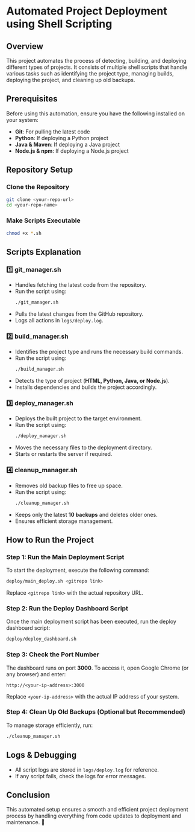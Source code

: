 # Automated Project Deployment using Shell Scripting

## Overview
This project automates the process of detecting, building, and deploying different types of projects. It consists of multiple shell scripts that handle various tasks such as identifying the project type, managing builds, deploying the project, and cleaning up old backups.

## Prerequisites
Before using this automation, ensure you have the following installed on your system:

- **Git**: For pulling the latest code
- **Python**: If deploying a Python project
- **Java & Maven**: If deploying a Java project
- **Node.js & npm**: If deploying a Node.js project

## Repository Setup
### Clone the Repository
```bash
git clone <your-repo-url>
cd <your-repo-name>
```
### Make Scripts Executable
```bash
chmod +x *.sh
```

## Scripts Explanation

### 1️⃣ git_manager.sh
- Handles fetching the latest code from the repository.
- Run the script using:
  ```bash
  ./git_manager.sh 
  ```
- Pulls the latest changes from the GitHub repository.
- Logs all actions in `logs/deploy.log`.

### 2️⃣ build_manager.sh
- Identifies the project type and runs the necessary build commands.
- Run the script using:
  ```bash
  ./build_manager.sh
  ```
- Detects the type of project (**HTML, Python, Java, or Node.js**).
- Installs dependencies and builds the project accordingly.

### 3️⃣ deploy_manager.sh
- Deploys the built project to the target environment.
- Run the script using:
  ```bash
  ./deploy_manager.sh
  ```
- Moves the necessary files to the deployment directory.
- Starts or restarts the server if required.

### 4️⃣ cleanup_manager.sh
- Removes old backup files to free up space.
- Run the script using:
  ```bash
  ./cleanup_manager.sh
  ```
- Keeps only the latest **10 backups** and deletes older ones.
- Ensures efficient storage management.

## How to Run the Project

### Step 1: Run the Main Deployment Script
To start the deployment, execute the following command:
```bash
deploy/main_deploy.sh <gitrepo link>
```
Replace `<gitrepo link>` with the actual repository URL.

### Step 2: Run the Deploy Dashboard Script
Once the main deployment script has been executed, run the deploy dashboard script:
```bash
deploy/deploy_dashboard.sh
```

### Step 3: Check the Port Number
The dashboard runs on port **3000**. To access it, open Google Chrome (or any browser) and enter:
```
http://<your-ip-address>:3000
```
Replace `<your-ip-address>` with the actual IP address of your system.

### Step 4: Clean Up Old Backups (Optional but Recommended)
To manage storage efficiently, run:
```bash
./cleanup_manager.sh
```

## Logs & Debugging
- All script logs are stored in `logs/deploy.log` for reference.
- If any script fails, check the logs for error messages.

## Conclusion
This automated setup ensures a smooth and efficient project deployment process by handling everything from code updates to deployment and maintenance. 🚀
